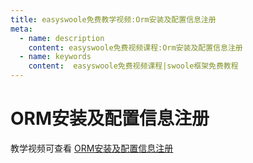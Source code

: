 ```yaml
---
title: easyswoole免费教学视频:Orm安装及配置信息注册
meta:
  - name: description
    content: easyswoole免费视频课程:Orm安装及配置信息注册
  - name: keywords
    content:  easyswoole免费视频课程|swoole框架免费教程
---
```

# ORM安装及配置信息注册

教学视频可查看 [ORM安装及配置信息注册](https://www.bilibili.com/video/BV1Au4y1C7Nm)
